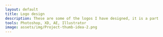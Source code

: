 ```yaml
---
layout: default
title: Logo design
description: These are some of the logos I have designed, it is a part of graphic design which I really enjoy. You get the lovely warm feeling of a finished project over a relatively short period of time, and each presenting a different challenge.
tools: Photoshop, XD, AE, Illustrator
image: assets/img/Project-thumb-idea-2.png
---
```

